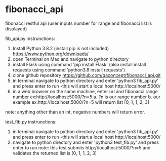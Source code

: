 # fibonacci_api
fibonacci restful api (user inputs number for range and fibonacci list is displayed)

fib_api.py instrunctions:
1. Install Python 3.8.2 (install pip is not included) https://www.python.org/downloads/
2. open Terminal on Mac and navigate to python directory
3. install Flask using command 'pip install Flask' (also install install requests using command 'python3.8 install requests')
4. clone github repository https://github.com/qaconcept/fibonacci_api.git
5. in terminal navigate to python directory and enter 'python3 fib_api.py' and press enter to run
    -this will start a local host http://localhost:5000/
6. in a web browser on the same machine, enter url and fibonacci range number ex:http://localhost:5000/?n=5
    a. ?n is our range number
    b. our example ex:http://localhost:5000/?n=5 will return list [0, 1, 1, 2, 3]

note: anything other than an int, negative numbers will return error.

test_fib.py instrunctions:
1. in terminal navigate to python directory and enter 'python3 fib_api.py' and press enter to run
    -this will start a local host http://localhost:5000/
2. navigate to python directory and enter 'python3 test_fib.py' and press enter to run
note: this test submits http://localhost:5000/?n=5 and validates the returned list is [0, 1, 1, 2, 3]


